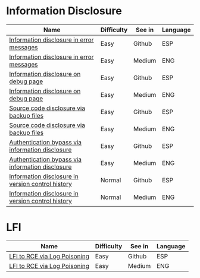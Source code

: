 # Information Disclosure

| Name | Difficulty | See in | Language |
| --- | --- | --- | --- |
| [Information disclosure in error messages](Portswigger/InfoDisclosure/InfoDisclosure01PS.md) | Easy | Github | ESP |
| [Information disclosure in error messages](https://medium.com/@josewice7/infodiscl01-information-disclosure-in-error-messages-portswigger-3c615bd2d0c9) | Easy | Medium | ENG |
| [Information disclosure on debug page](Portswigger/InfoDisclosure/InfoDisclosure02PS.md) | Easy | Github | ESP |
| [Information disclosure on debug page](https://medium.com/@josewice7/infodiscl02-information-disclosure-on-debug-page-portswigger-5c2fb8f1cb7d) | Easy | Medium | ENG |
| [Source code disclosure via backup files](Portswigger/InfoDisclosure/InfoDisclosure03PS.md) | Easy | Github | ESP |
| [Source code disclosure via backup files](https://medium.com/@josewice7/infodiscl03-source-code-disclosure-via-backup-files-portswigger-80a4941e7c7b) | Easy | Medium | ENG |
| [Authentication bypass via information disclosure](Portswigger/InfoDisclosure/InfoDisclosure04PS.md) | Easy | Github | ESP |
| [Authentication bypass via information disclosure](https://medium.com/@josewice7/infodiscl04-authentication-bypass-via-information-disclosure-portswigger-90eb03f2fbbd) | Easy | Medium | ENG |
| [Information disclosure in version control history](Portswigger/InfoDisclosure/InfoDisclosure05PS.md) | Normal | Github | ESP |
| [Information disclosure in version control history](https://medium.com/@josewice7/infodiscl05-information-disclosure-in-version-control-history-portswigger-67ee20f34929) | Normal | Medium | ENG |

# LFI
| Name | Difficulty | See in | Language |
| --- | --- | --- | --- |
| [LFI to RCE via Log Poisoning](CTF/2023/CyberArenaDeloitte/Web/LogPoisoning2RCE.md) | Easy | Github | ESP |
| [LFI to RCE via Log Poisoning](https://medium.com/@josewice7/lfi-to-rce-via-log-poisoning-db3e0e7a1cf1) | Easy | Medium | ENG |


